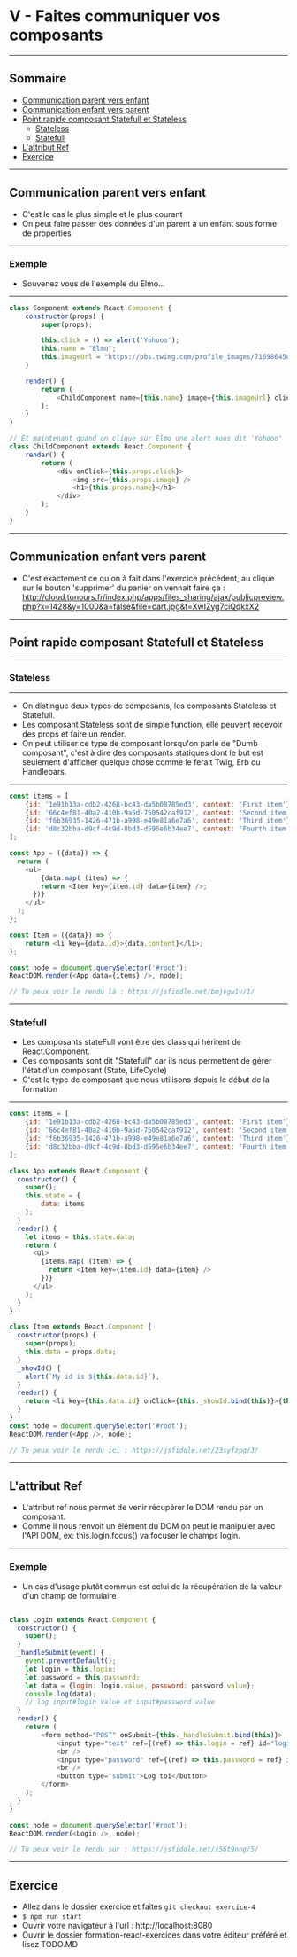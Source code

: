 # V - Faites communiquer vos composants

---

## Sommaire

* [Communication parent vers enfant](#communication-parent-vers-enfant)
* [Communication enfant vers parent](#communication-enfant-vers-parent)
* [Point rapide composant Statefull et Stateless](#point-rapide-composant-statefull-et-stateless)
    * [Stateless](#stateless)
    * [Statefull](#statefull)
* [L'attribut Ref](#lattribut-ref)
* [Exercice](#exercice)

---

## Communication parent vers enfant

* C'est le cas le plus simple et le plus courant
* On peut faire passer des données d'un parent à un enfant sous forme de properties

---

### Exemple

* Souvenez vous de l'exemple du Elmo...

---

```javascript
class Component extends React.Component {
    constructor(props) {
        super(props);

        this.click = () => alert('Yohooo');
        this.name = "Elmo";
        this.imageUrl = "https://pbs.twimg.com/profile_images/716986458406424576/8AOacOOQ.jpg";
    }

    render() {
        return (
            <ChildComponent name={this.name} image={this.imageUrl} click={this.click} />
        );
    }
}

// Et maintenant quand on clique sur Elmo une alert nous dit 'Yohooo'
class ChildComponent extends React.Component {
    render() {
        return (
            <div onClick={this.props.click}>
                <img src={this.props.image} />
                <h1>{this.props.name}</h1>
            </div>
        );
    }
}
```

---

## Communication enfant vers parent

* C'est exactement ce    qu'on à fait dans l'exercice précédent, au clique sur
le bouton 'supprimer' du panier on vennait faire ça : http://cloud.tonours.fr/index.php/apps/files_sharing/ajax/publicpreview.php?x=1428&y=1000&a=false&file=cart.jpg&t=XwIZyg7ciQqkxX2


---

## Point rapide composant Statefull et Stateless

---

### Stateless

---

* On distingue deux types de composants, les composants Stateless et Statefull.
* Les composant Stateless sont de simple function, elle peuvent recevoir des props et faire un render.
* On peut utiliser ce type de composant lorsqu'on parle de "Dumb composant", c'est à dire des composants
statiques dont le but est seulement d'afficher quelque chose comme le ferait Twig, Erb ou Handlebars.

---

```javascript
const items = [
	{id: '1e91b13a-cdb2-4268-bc43-da5b08785ed3', content: 'First item'},
    {id: '66c4ef81-40a2-410b-9a5d-750542caf912', content: 'Second item'},
    {id: 'f6b36935-1426-471b-a998-e49e81a6e7a6', content: 'Third item'},
    {id: 'd8c32bba-d9cf-4c9d-8bd3-d595e6b34ee7', content: 'Fourth item'},
];

const App = ({data}) => {
  return (
  	<ul>
    	{data.map( (item) => {
        return <Item key={item.id} data={item} />;
      })}
    </ul>
  );
};

const Item = ({data}) => {
	return <li key={data.id}>{data.content}</li>;
};

const node = document.querySelector('#root');
ReactDOM.render(<App data={items} />, node);

// Tu peux voir le rendu là : https://jsfiddle.net/bmjvgw1v/1/
```

---

### Statefull

* Les composants stateFull vont être des class qui héritent de React.Component.
* Ces composants sont dit "Statefull" car ils nous permettent de gérer l'état d'un composant
(State, LifeCycle)
* C'est le type de composant que nous utilisons depuis le début de la formation

---

```javascript
const items = [
    {id: '1e91b13a-cdb2-4268-bc43-da5b08785ed3', content: 'First item'},
    {id: '66c4ef81-40a2-410b-9a5d-750542caf912', content: 'Second item'},
    {id: 'f6b36935-1426-471b-a998-e49e81a6e7a6', content: 'Third item'},
    {id: 'd8c32bba-d9cf-4c9d-8bd3-d595e6b34ee7', content: 'Fourth item'},
];

class App extends React.Component {
  constructor() {
    super();
    this.state = {
        data: items
    };
  }
  render() {
    let items = this.state.data;
    return (
      <ul>
        {items.map( (item) => {
          return <Item key={item.id} data={item} />
        })}
      </ul>
    );
  }
}

class Item extends React.Component {
  constructor(props) {
    super(props);
    this.data = props.data;
  }
  _showId() {
  	alert(`My id is ${this.data.id}`);
  }
  render() {
  	return <li key={this.data.id} onClick={this._showId.bind(this)}>{this.data.content}</li>;
  }
}
const node = document.querySelector('#root');
ReactDOM.render(<App />, node);

// Tu peux voir le rendu ici : https://jsfiddle.net/23syfzpg/3/
```

---

## L'attribut Ref

* L'attribut ref nous permet de venir récupérer le DOM rendu par un composant.
* Comme il nous renvoit un élément du DOM on peut le manipuler avec l'API DOM,
ex: this.login.focus() va focuser le champs login.

---

### Exemple

* Un cas d'usage plutôt commun est celui de la récupération de la valeur d'un champ de formulaire

```javascript

class Login extends React.Component {
  constructor() {
    super();
  }
  _handleSubmit(event) {
  	event.preventDefault();
    let login = this.login;
    let password = this.password;
    let data = {login: login.value, password: password.value};
    console.log(data);
    // log input#login value et input#password value
  }
  render() {
  	return (
    	<form method="POST" onSubmit={this._handleSubmit.bind(this)}>
            <input type="text" ref={(ref) => this.login = ref} id="login" className="login" />
            <br />
            <input type="password" ref={(ref) => this.password = ref} id="password" className="password" />
            <br />
            <button type="submit">Log toi</button>
        </form>
    );
  }
}

const node = document.querySelector('#root');
ReactDOM.render(<Login />, node);

// Tu peux voir le rendu sur : https://jsfiddle.net/x56t9nng/5/
```

---

## Exercice

- Allez dans le dossier exercice et faites ```git checkout exercice-4```
- ```$ npm run start```
- Ouvrir votre navigateur à l'url : http://localhost:8080
- Ouvrir le dossier formation-react-exercices dans votre éditeur préféré et lisez TODO.MD
